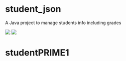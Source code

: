 # student_json
A Java project to manage students info including grades 


![](images/student1.png)
![](images/student2.png)

# studentPRIME1
